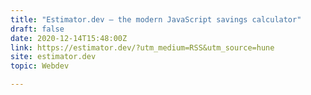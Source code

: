 ```yaml
---
title: "Estimator.dev – the modern JavaScript savings calculator"
draft: false
date: 2020-12-14T15:48:00Z
link: https://estimator.dev/?utm_medium=RSS&utm_source=hune
site: estimator.dev
topic: Webdev  

---
```

